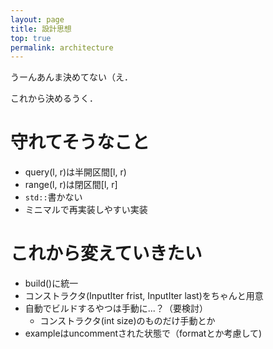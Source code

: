```yaml
---
layout: page
title: 設計思想
top: true
permalink: architecture
---
```


うーんあんま決めてない（え．

これから決めるうく．

# 守れてそうなこと

* query(l, r)は半開区間[l, r)
* range(l, r)は閉区間[l, r]
* `std::`書かない
* ミニマルで再実装しやすい実装

# これから変えていきたい

* build()に統一
* コンストラクタ(InputIter frist, InputIter last)をちゃんと用意
* 自動でビルドするやつは手動に...？（要検討）
  * コンストラクタ(int size)のものだけ手動とか
* exampleはuncommentされた状態で（formatとか考慮して)
